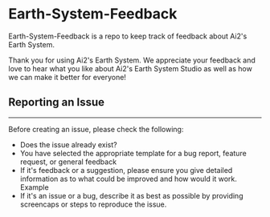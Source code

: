 # Earth-System-Feedback
Earth-System-Feedback is a repo to keep track of feedback about Ai2's Earth System. 

Thank you for using Ai2's Earth System. We appreciate your feedback and love to hear what you like about Ai2's Earth System Studio as well as how we can make it better for everyone! 

## Reporting an Issue
---
Before creating an issue, please check the following:

* Does the issue already exist?
* You have selected the appropriate template for a bug report, feature request, or general feedback
* If it's feedback or a suggestion, please ensure you give detailed information as to what could be improved and how would it work. Example
* If it's an issue or a bug, describe it as best as possible by providing screencaps or steps to reproduce the issue. 
